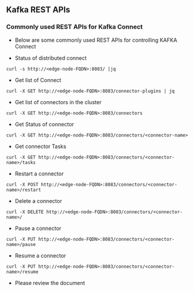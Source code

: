 ## Kafka REST APIs


### Commonly used REST APIs for Kafka Connect 

- Below are some commonly used REST APIs for controlling KAFKA Connect 

- Status of distributed connect 
```
curl -s http://<edge-node-FQDN>:8083/ |jq
```

- Get list of Connect 
```
curl -X GET http://<edge-node-FQDN>:8083/connector-plugins | jq
```
- Get list of connectors in the cluster 
```
curl -X GET http://<edge-node-FQDN>:8083/connectors
```

- Get Status of connector 
```
curl -X GET http://<edge-node-FQDN>:8083/connectors/<connector-name>
```
- Get connector Tasks
``` 
curl -X GET http://<edge-node-FQDN>:8083/connectors/<connector-name>/tasks
```
- Restart a connector
```
curl -X POST http://<edge-node-FQDN>:8083/connectors/<connector-name>/restart
```

- Delete a connector
``` 
curl -X DELETE http://<edge-node-FQDN>:8083/connectors/<connector-name>/
```
- Pause a connector
```
curl -X PUT http://<edge-node-FQDN>:8083/connectors/<connector-name>/pause
```
- Resume a connector
```
curl -X PUT http://<edge-node-FQDN>:8083/connectors/<connector-name>/resume
```

-  Please review the document 
<!--stackedit_data:
eyJoaXN0b3J5IjpbLTE2MzczOTMxMDFdfQ==
-->